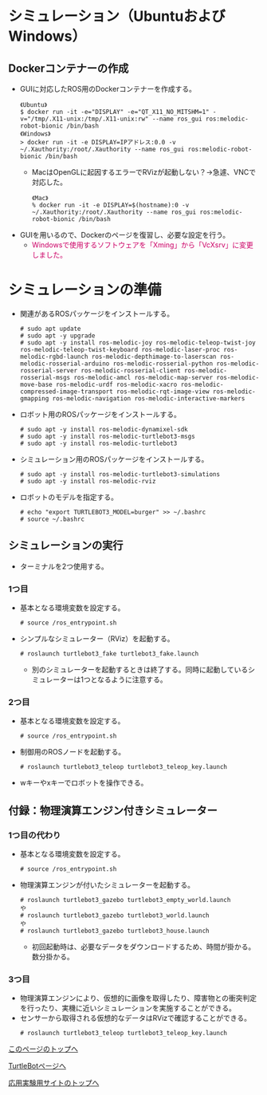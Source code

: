 # シミュレーション（UbuntuおよびWindows）

## Dockerコンテナーの作成
- GUIに対応したROS用のDockerコンテナーを作成する。
  ```
  《Ubuntu》
  $ docker run -it -e="DISPLAY" -e="QT_X11_NO_MITSHM=1" -v="/tmp/.X11-unix:/tmp/.X11-unix:rw" --name ros_gui ros:melodic-robot-bionic /bin/bash
  《Windows》
  > docker run -it -e DISPLAY=IPアドレス:0.0 -v ~/.Xauthority:/root/.Xauthority --name ros_gui ros:melodic-robot-bionic /bin/bash
  ```
  - MacはOpenGLに起因するエラーでRVizが起動しない？→急遽、VNCで対応した。
    ```
    《Mac》
    % docker run -it -e DISPLAY=$(hostname):0 -v ~/.Xauthority:/root/.Xauthority --name ros_gui ros:melodic-robot-bionic /bin/bash
    ```
- GUIを用いるので、Dockerのページを復習し、必要な設定を行う。
  - <span style="color: #CC0066;">Windowsで使用するソフトウェアを「Xming」から「VcXsrv」に変更しました。</span>

# シミュレーションの準備
- 関連があるROSパッケージをインストールする。
  ```
  # sudo apt update
  # sudo apt -y upgrade
  # sudo apt -y install ros-melodic-joy ros-melodic-teleop-twist-joy ros-melodic-teleop-twist-keyboard ros-melodic-laser-proc ros-melodic-rgbd-launch ros-melodic-depthimage-to-laserscan ros-melodic-rosserial-arduino ros-melodic-rosserial-python ros-melodic-rosserial-server ros-melodic-rosserial-client ros-melodic-rosserial-msgs ros-melodic-amcl ros-melodic-map-server ros-melodic-move-base ros-melodic-urdf ros-melodic-xacro ros-melodic-compressed-image-transport ros-melodic-rqt-image-view ros-melodic-gmapping ros-melodic-navigation ros-melodic-interactive-markers
  ```
- ロボット用のROSパッケージをインストールする。
  ```
  # sudo apt -y install ros-melodic-dynamixel-sdk
  # sudo apt -y install ros-melodic-turtlebot3-msgs
  # sudo apt -y install ros-melodic-turtlebot3
  ```
- シミュレーション用のROSパッケージをインストールする。
  ```
  # sudo apt -y install ros-melodic-turtlebot3-simulations
  # sudo apt -y install ros-melodic-rviz
  ```
- ロボットのモデルを指定する。
  ```
  # echo "export TURTLEBOT3_MODEL=burger" >> ~/.bashrc
  # source ~/.bashrc
  ```

## シミュレーションの実行
- ターミナルを2つ使用する。

### 1つ目
- 基本となる環境変数を設定する。
  ```
  # source /ros_entrypoint.sh
  ```
- シンプルなシミュレーター（RViz）を起動する。
  ```
  # roslaunch turtlebot3_fake turtlebot3_fake.launch
  ```
  - 別のシミュレーターを起動するときは終了する。同時に起動しているシミュレーターは1つとなるように注意する。

### 2つ目
- 基本となる環境変数を設定する。
  ```
  # source /ros_entrypoint.sh
  ```
- 制御用のROSノードを起動する。
  ```
  # roslaunch turtlebot3_teleop turtlebot3_teleop_key.launch
  ```
- wキーやxキーでロボットを操作できる。


## 付録：物理演算エンジン付きシミュレーター
### 1つ目の代わり
- 基本となる環境変数を設定する。
  ```
  # source /ros_entrypoint.sh
  ```
- 物理演算エンジンが付いたシミュレーターを起動する。
  ```
  # roslaunch turtlebot3_gazebo turtlebot3_empty_world.launch
  や
  # roslaunch turtlebot3_gazebo turtlebot3_world.launch
  や
  # roslaunch turtlebot3_gazebo turtlebot3_house.launch
  ```
  - 初回起動時は、必要なデータをダウンロードするため、時間が掛かる。数分掛かる。

### 3つ目
- 物理演算エンジンにより、仮想的に画像を取得したり、障害物との衝突判定を行ったり、実機に近いシミュレーションを実施することができる。
- センサーから取得される仮想的なデータはRVizで確認することができる。
  ```
  # roslaunch turtlebot3_teleop turtlebot3_teleop_key.launch
  ```

[このページのトップへ](#)

[TurtleBotページへ](https://stl-apu.github.io/advanced_experiment_2022/ros_turtlebot)

[応用実験用サイトのトップへ](https://stl-apu.github.io/advanced_experiment_2022/)
